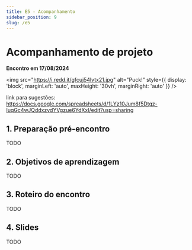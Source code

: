 ```yaml
---
title: E5 - Acompanhamento
sidebar_position: 9
slug: /e5
---
```


# Acompanhamento de projeto

**Encontro em 17/08/2024**

<img 
  src="https://i.redd.it/gfcuj54lvtx21.jpg"
  alt="Puck!"
  style={{ 
    display: 'block',
    marginLeft: 'auto',
    maxHeight: '30vh',
    marginRight: 'auto'
  }} 
/>
<br/>

link para sugestões: https://docs.google.com/spreadsheets/d/1LYz10Jum8f5Dtgz-IuqGc4wJQddxzvdYVgzue6YdXxI/edit?usp=sharing



## 1. Preparação pré-encontro

TODO

## 2. Objetivos de aprendizagem

TODO

## 3. Roteiro do encontro

TODO

## 4. Slides

TODO


